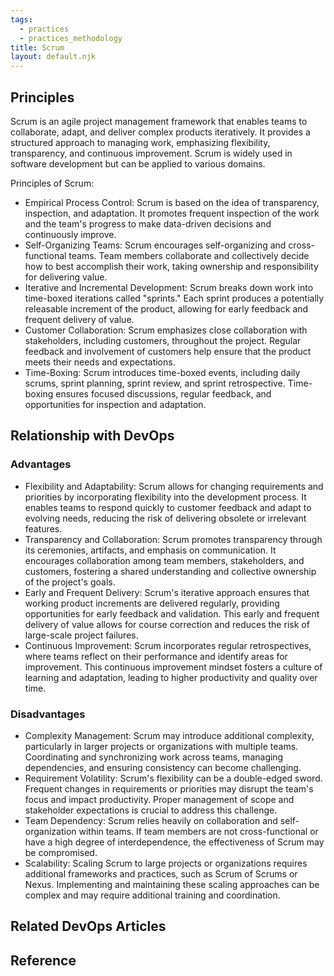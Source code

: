 ```yaml
---
tags:
  - practices
  - practices_methodology
title: Scrum
layout: default.njk
---
```


## Principles

Scrum is an agile project management framework that enables teams to collaborate, adapt, and deliver complex products iteratively. It provides a structured approach to managing work, emphasizing flexibility, transparency, and continuous improvement. Scrum is widely used in software development but can be applied to various domains.

Principles of Scrum:

- Empirical Process Control: Scrum is based on the idea of transparency, inspection, and adaptation. It promotes frequent inspection of the work and the team's progress to make data-driven decisions and continuously improve.
- Self-Organizing Teams: Scrum encourages self-organizing and cross-functional teams. Team members collaborate and collectively decide how to best accomplish their work, taking ownership and responsibility for delivering value.
- Iterative and Incremental Development: Scrum breaks down work into time-boxed iterations called "sprints." Each sprint produces a potentially releasable increment of the product, allowing for early feedback and frequent delivery of value.
- Customer Collaboration: Scrum emphasizes close collaboration with stakeholders, including customers, throughout the project. Regular feedback and involvement of customers help ensure that the product meets their needs and expectations.
- Time-Boxing: Scrum introduces time-boxed events, including daily scrums, sprint planning, sprint review, and sprint retrospective. Time-boxing ensures focused discussions, regular feedback, and opportunities for inspection and adaptation.

## Relationship with DevOps

### Advantages

- Flexibility and Adaptability: Scrum allows for changing requirements and priorities by incorporating flexibility into the development process. It enables teams to respond quickly to customer feedback and adapt to evolving needs, reducing the risk of delivering obsolete or irrelevant features.
- Transparency and Collaboration: Scrum promotes transparency through its ceremonies, artifacts, and emphasis on communication. It encourages collaboration among team members, stakeholders, and customers, fostering a shared understanding and collective ownership of the project's goals.
- Early and Frequent Delivery: Scrum's iterative approach ensures that working product increments are delivered regularly, providing opportunities for early feedback and validation. This early and frequent delivery of value allows for course correction and reduces the risk of large-scale project failures.
- Continuous Improvement: Scrum incorporates regular retrospectives, where teams reflect on their performance and identify areas for improvement. This continuous improvement mindset fosters a culture of learning and adaptation, leading to higher productivity and quality over time.

### Disadvantages

- Complexity Management: Scrum may introduce additional complexity, particularly in larger projects or organizations with multiple teams. Coordinating and synchronizing work across teams, managing dependencies, and ensuring consistency can become challenging.
- Requirement Volatility: Scrum's flexibility can be a double-edged sword. Frequent changes in requirements or priorities may disrupt the team's focus and impact productivity. Proper management of scope and stakeholder expectations is crucial to address this challenge.
- Team Dependency: Scrum relies heavily on collaboration and self-organization within teams. If team members are not cross-functional or have a high degree of interdependence, the effectiveness of Scrum may be compromised.
- Scalability: Scaling Scrum to large projects or organizations requires additional frameworks and practices, such as Scrum of Scrums or Nexus. Implementing and maintaining these scaling approaches can be complex and may require additional training and coordination.

## Related DevOps Articles

## Reference
